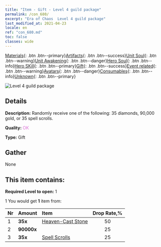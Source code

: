 ```yaml
---
title: "Item - Gift - Level 4 guild package"
permalink: /con_680/
excerpt: "Era of Chaos  Level 4 guild package"
last_modified_at: 2021-04-23
locale: en
ref: "con_680.md"
toc: false
classes: wide
---
```

 [Materials](/Items/){: .btn .btn--primary}[Artifacts](/Items/Artifacts/){: .btn .btn--success}[Unit Soul](/Items/UnitSoul/){: .btn .btn--warning}[Unit Awakening](/Items/UnitAwakening/){: .btn .btn--danger}[Hero Soul](/Items/HeroSoul/){: .btn .btn--info}[Hero SKill](/Items/HeroSkill/){: .btn .btn--primary}[Gift](/Items/Gift/){: .btn .btn--success}[Event related](/Items/Events/){: .btn .btn--warning}[Avatars](/Items/Avatars/){: .btn .btn--danger}[Consumables](/Items/Consumables/){: .btn .btn--info}[Unknown](/Items/Unknown/){: .btn .btn--primary}

 ![Level 4 guild package](/images/t/i_50002.png)

## Details
 **Description:** Randomly receive one of the following: 35 diamonds, 90,000 gold, or 35 spell scrolls.

 **Quality:** <span style="color: #DA70D6">OK</span>

 **Type:** Gift

## Gather

  None

## This item contains:

 **Required Level to open:** 1

 1 You would get **1** item  from:

  | Nr | Amount |     Item    | Drop Rate,% |
  |:---|:-------|:------------|:---------:|
  | 1 |  **35x** | [Heaven-Cast Stone](/Items/art_188/) | 50 | 
  | 2 |  **90000x** | <i class="fas fa-coins"/> | 25 | 
  | 3 |  **35x** | [Spell Scrolls](/Items/con_694/) | 25 | 
